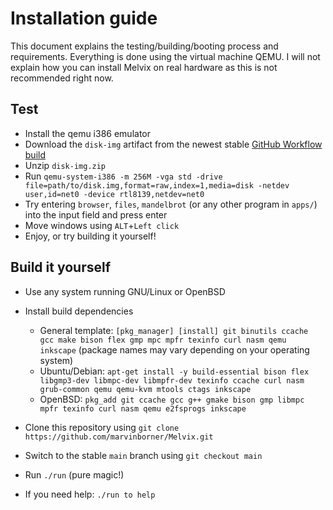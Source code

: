 # Installation guide

This document explains the testing/building/booting process and requirements. Everything is done using the virtual machine QEMU. I will not explain how you can install Melvix on real hardware as this is not recommended right now.

## Test

-   Install the qemu i386 emulator
-   Download the `disk-img` artifact from the newest stable [GitHub Workflow build](https://github.com/marvinborner/Melvix/actions?query=branch%3Amain)
-   Unzip `disk-img.zip`
-   Run `qemu-system-i386 -m 256M -vga std -drive file=path/to/disk.img,format=raw,index=1,media=disk -netdev user,id=net0 -device rtl8139,netdev=net0`
-   Try entering `browser`, `files`, `mandelbrot` (or any other program in `apps/`) into the input field and press enter
-   Move windows using `ALT`+`Left click`
-   Enjoy, or try building it yourself!

## Build it yourself

-   Use any system running GNU/Linux or OpenBSD

-   Install build dependencies

    -   General template: `[pkg_manager] [install] git binutils ccache gcc make bison flex gmp mpc mpfr texinfo curl nasm qemu inkscape` (package names may vary depending on your operating system)
    -   Ubuntu/Debian: `apt-get install -y build-essential bison flex libgmp3-dev libmpc-dev libmpfr-dev texinfo ccache curl nasm grub-common qemu qemu-kvm mtools ctags inkscape`
    -   OpenBSD: `pkg_add git ccache gcc g++ gmake bison gmp libmpc mpfr texinfo curl nasm qemu e2fsprogs inkscape`

-   Clone this repository using `git clone https://github.com/marvinborner/Melvix.git`

-   Switch to the stable `main` branch using `git checkout main`

-   Run `./run` (pure magic!)

-   If you need help: `./run to help`
